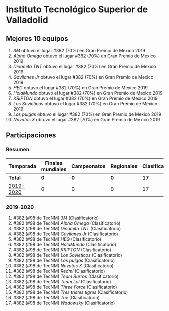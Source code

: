 # Instituto Tecnológico Superior de Valladolid

## Mejores 10 equipos

1. _3M_ obtuvo el lugar #382 (70%) en Gran Premio de Mexico 2019
1. _Alpha Omega_ obtuvo el lugar #382 (70%) en Gran Premio de Mexico 2019
1. _Dinamita TNT_ obtuvo el lugar #382 (70%) en Gran Premio de Mexico 2019
1. _Gavilanes Jr_ obtuvo el lugar #382 (70%) en Gran Premio de Mexico 2019
1. _HEG_ obtuvo el lugar #382 (70%) en Gran Premio de Mexico 2019
1. _HolaMundo_ obtuvo el lugar #382 (70%) en Gran Premio de Mexico 2019
1. _KRIPTON_ obtuvo el lugar #382 (70%) en Gran Premio de Mexico 2019
1. _Los Sovieticos_ obtuvo el lugar #382 (70%) en Gran Premio de Mexico 2019
1. _Los pulgas_ obtuvo el lugar #382 (70%) en Gran Premio de Mexico 2019
1. _Novatos X_ obtuvo el lugar #382 (70%) en Gran Premio de Mexico 2019

## Participaciones

### Resumen

| Temporada | Finales mundiales | Campeonatos | Regionales | Clasificatorios | Equipos |
| --- | --- | --- | --- | --- | --- |
| **Total** | **0** | **0** | **0** | **17** | **17** |
| [2019-2020](#2019-2020) | 0 | 0 | 0 | 17 | 17 |

### 2019-2020

1. #382 (#98 de TecNM) _3M_ (Clasificatorio)
1. #382 (#98 de TecNM) _Alpha Omega_ (Clasificatorio)
1. #382 (#98 de TecNM) _Dinamita TNT_ (Clasificatorio)
1. #382 (#98 de TecNM) _Gavilanes Jr_ (Clasificatorio)
1. #382 (#98 de TecNM) _HEG_ (Clasificatorio)
1. #382 (#98 de TecNM) _HolaMundo_ (Clasificatorio)
1. #382 (#98 de TecNM) _KRIPTON_ (Clasificatorio)
1. #382 (#98 de TecNM) _Los Sovieticos_ (Clasificatorio)
1. #382 (#98 de TecNM) _Los pulgas_ (Clasificatorio)
1. #382 (#98 de TecNM) _Novatos X_ (Clasificatorio)
1. #382 (#98 de TecNM) _Redmi_ (Clasificatorio)
1. #382 (#98 de TecNM) _Team Burros_ (Clasificatorio)
1. #382 (#98 de TecNM) _Team Lol_ (Clasificatorio)
1. #382 (#98 de TecNM) _Three Force_ (Clasificatorio)
1. #382 (#98 de TecNM) _Tres tristes tigres_ (Clasificatorio)
1. #382 (#98 de TecNM) _Tux_ (Clasificatorio)
1. #382 (#98 de TecNM) _Wadowsky_ (Clasificatorio)



